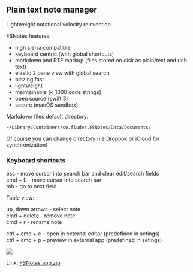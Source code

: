 ## Plain text note manager

Lightweight notational velocity reinvention. 

FSNotes features:

- high sierra compatible
- keyboard centric (with global shortcuts)
- markdown and RTF markup (files stored on disk as plain/text and rich text)
- elastic 2 pane view with global search
- blazing fast
- lightweight
- maintainable (< 1000 code strings)
- open source (swift 3)
- secure (macOS sandbox)

Markdown files default directory:

```~/Library/Containers/co.fluder.FSNotes/Data/Documents/```

Of course you can change directory (i.e Dropbox or iCloud for synchronization)

### Keyboard shortcuts

esc - move cursor into search bar and clear edit/search fields   
cmd + L - move cursor into search bar  
tab - go to next field  

Table view: 

up, down arrows - select note  
cmd + delete - remove note  
cmd + r - rename note  

ctrl + cmd + e – open in external editor (predefined in setings)  
ctrl + cmd + p – preview in external app (predefined in setings)

![](http://files.og.uk.to/Screen-Shot-2017-08-12-10-17-38.png)

Link: [FSNotes.app.zip](https://github.com/glushchenko/fsnotes/releases/download/0.11/FSNotes.app.zip)

